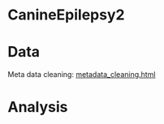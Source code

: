 # CanineEpilepsy2

# Data

Meta data cleaning: [metadata_cleaning.html](http://htmlpreview.github.io/?https://github.com/Yixuan39/CanineEpilepsy2/blob/main/knit_html/metadata_cleaning.html) 

# Analysis

